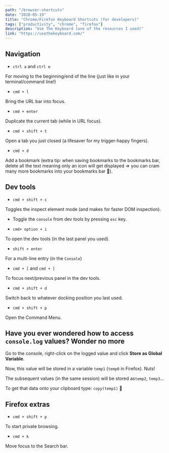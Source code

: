 ```yaml
---
path: "/browser-shortcuts"
date: "2020-05-19"
title: "Chrome/Firefox Keyboard Shortcuts (for developers)"
tags: ["productivity", "chrome", "firefox"]
description: "Use The Keyboard (one of the resources I used)"
link: "https://usethekeyboard.com/"
---
```


## Navigation

- `ctrl a` and `ctrl e`

For moving to the beginning/end of the line (just like in your terminal/command line!)

- `cmd + l`

Bring the URL bar into focus.

- `cmd + enter`

Duplicate the current tab (while in URL focus).

- `cmd + shift + t`

Open a tab you just closed (a lifesaver for my trigger-happy fingers).

- `cmd + d`

Add a bookmark (extra tip: when saving bookmarks to the bookmarks bar, delete all the text meaning only an icon will get displayed => you can cram many more bookmarks into your bookmarks bar 💪).

## Dev tools

- `cmd + shift + c`

Toggles the inspect element mode (and makes for faster DOM inspection).

- Toggle the `console` from dev tools by pressing `esc` key.

- `cmd+ option + i`

To open the dev tools (in the last panel you used).

- `shift + enter`

For a multi-line entry (in the `Console`)

- `cmd + [` and `cmd + ]`

To focus next/previous panel in the dev tools.

- `cmd + shift + d`

Switch back to whatever docking position you last used.

- `cmd + shift + p`

Open the Command Menu.

## Have you ever wondered how to access `console.log` values? Wonder no more

Go to the console, right-click on the logged value and click **Store as Global Variable**.

Now, this value will be stored in a variable `temp1` (`temp0` in Firefox). Nuts!

The subsequent values (in the same session) will be stored as`temp2`, `temp3`...

To get that data onto your clipboard type: `copy(temp1)` 🤯

## Firefox extras

- `cmd + shift + p`

To start private browsing.

- `cmd + k`

Move focus to the Search bar.

